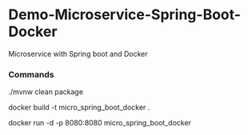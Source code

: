 # Demo-Microservice-Spring-Boot-Docker

Microservice with Spring boot and Docker


### Commands

./mvnw clean package

docker build -t micro_spring_boot_docker .

docker run -d -p 8080:8080 micro_spring_boot_docker

